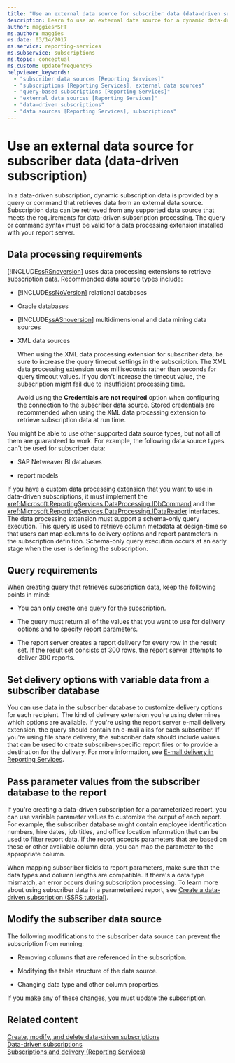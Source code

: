 ```yaml
---
title: "Use an external data source for subscriber data (data-driven subscription)"
description: Learn to use an external data source for a dynamic data-driven subscription. Understand data processing, querying, delivery options, and parameter passing.
author: maggiesMSFT
ms.author: maggies
ms.date: 03/14/2017
ms.service: reporting-services
ms.subservice: subscriptions
ms.topic: conceptual
ms.custom: updatefrequency5
helpviewer_keywords:
  - "subscriber data sources [Reporting Services]"
  - "subscriptions [Reporting Services], external data sources"
  - "query-based subscriptions [Reporting Services]"
  - "external data sources [Reporting Services]"
  - "data-driven subscriptions"
  - "data sources [Reporting Services], subscriptions"
---
```

# Use an external data source for subscriber data (data-driven subscription)
  In a data-driven subscription, dynamic subscription data is provided by a query or command that retrieves data from an external data source. Subscription data can be retrieved from any supported data source that meets the requirements for data-driven subscription processing. The query or command syntax must be valid for a data processing extension installed with your report server.  
  
## Data processing requirements  
 [!INCLUDE[ssRSnoversion](../../includes/ssrsnoversion-md.md)] uses data processing extensions to retrieve subscription data. Recommended data source types include:  
  
-   [!INCLUDE[ssNoVersion](../../includes/ssnoversion-md.md)] relational databases  
  
-   Oracle databases  
  
-   [!INCLUDE[ssASnoversion](../../includes/ssasnoversion-md.md)] multidimensional and data mining data sources  
  
-   XML data sources  
  
     When using the XML data processing extension for subscriber data, be sure to increase the query timeout settings in the subscription. The XML data processing extension uses milliseconds rather than seconds for query timeout values. If you don't increase the timeout value, the subscription might fail due to insufficient processing time.  
  
     Avoid using the **Credentials are not required** option when configuring the connection to the subscriber data source. Stored credentials are recommended when using the XML data processing extension to retrieve subscription data at run time.  
  
 You might be able to use other supported data source types, but not all of them are guaranteed to work. For example, the following data source types can't be used for subscriber data:  
  
-   SAP Netweaver BI databases  
  
-   report models  
  
 If you have a custom data processing extension that you want to use in data-driven subscriptions, it must implement the <xref:Microsoft.ReportingServices.DataProcessing.IDbCommand> and the <xref:Microsoft.ReportingServices.DataProcessing.IDataReader> interfaces. The data processing extension must support a schema-only query execution. This query is used to retrieve column metadata at design-time so that users can map columns to delivery options and report parameters in the subscription definition. Schema-only query execution occurs at an early stage when the user is defining the subscription.  
  
## Query requirements  
 When creating query that retrieves subscription data, keep the following points in mind:  
  
-   You can only create one query for the subscription.  
  
-   The query must return all of the values that you want to use for delivery options and to specify report parameters.  
  
-   The report server creates a report delivery for every row in the result set. If the result set consists of 300 rows, the report server attempts to deliver 300 reports.  
  
## Set delivery options with variable data from a subscriber database  
 You can use data in the subscriber database to customize delivery options for each recipient. The kind of delivery extension you're using determines which options are available. If you're using the report server e-mail delivery extension, the query should contain an e-mail alias for each subscriber. If you're using file share delivery, the subscriber data should include values that can be used to create subscriber-specific report files or to provide a destination for the delivery. For more information, see [E-mail delivery in Reporting Services](../../reporting-services/subscriptions/e-mail-delivery-in-reporting-services.md).  
  
## Pass parameter values from the subscriber database to the report  
 If you're creating a data-driven subscription for a parameterized report, you can use variable parameter values to customize the output of each report. For example, the subscriber database might contain employee identification numbers, hire dates, job titles, and office location information that can be used to filter report data. If the report accepts parameters that are based on these or other available column data, you can map the parameter to the appropriate column.  
  
 When mapping subscriber fields to report parameters, make sure that the data types and column lengths are compatible. If there's a data type mismatch, an error occurs during subscription processing. To learn more about using subscriber data in a parameterized report, see [Create a data-driven subscription &#40;SSRS tutorial&#41;](../../reporting-services/create-a-data-driven-subscription-ssrs-tutorial.md).  
  
## Modify the subscriber data source  
 The following modifications to the subscriber data source can prevent the subscription from running:  
  
-   Removing columns that are referenced in the subscription.  
  
-   Modifying the table structure of the data source.  
  
-   Changing data type and other column properties.  
  
 If you make any of these changes, you must update the subscription.  
  
## Related content  
 [Create, modify, and delete data-driven subscriptions](../../reporting-services/subscriptions/create-modify-and-delete-data-driven-subscriptions.md)   
 [Data-driven subscriptions](../../reporting-services/subscriptions/data-driven-subscriptions.md)   
 [Subscriptions and delivery &#40;Reporting Services&#41;](../../reporting-services/subscriptions/subscriptions-and-delivery-reporting-services.md)  
  
  
